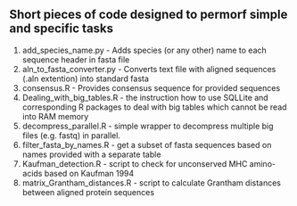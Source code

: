 ## Short pieces of code designed to permorf simple and specific tasks

1. add_species_name.py - Adds species (or any other) name to each sequence header in fasta file
2. aln_to_fasta_converter.py - Converts text file with aligned sequences (.aln extention) into standard fasta
3. consensus.R - Provides consensus sequence for provided sequences
4. Dealing_with_big_tables.R - the instruction how to use SQLLite and corresponding R packages to deal with big tables which cannot be read into RAM memory
5. decompress_parallel.R - simple wrapper to decompress multiple big files (e.g. fastq) in parallel.
6. filter_fasta_by_names.R - get a subset of fasta sequences based on names provided with a separate table
7. Kaufman_detection.R - script to check for unconserved MHC amino-acids based on Kaufman 1994
8. matrix_Grantham_distances.R - script to calculate Grantham distances between aligned protein sequences